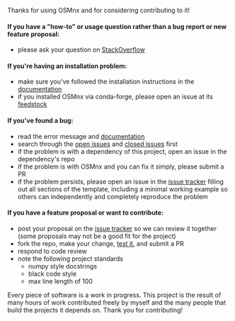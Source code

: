 Thanks for using OSMnx and for considering contributing to it!

#### If you have a "how-to" or usage question rather than a bug report or new feature proposal:

  - please ask your question on [StackOverflow](https://stackoverflow.com/search?q=osmnx)

#### If you're having an installation problem:

  - make sure you've followed the installation instructions in the [documentation](https://osmnx.readthedocs.io/)
  - if you installed OSMnx via conda-forge, please open an issue at its [feedstock](https://github.com/conda-forge/osmnx-feedstock/issues)

#### If you've found a bug:

  - read the error message and [documentation](https://osmnx.readthedocs.io/)
  - search through the [open issues](https://github.com/gboeing/osmnx/issues?q=is%3Aopen+is%3Aissue) and [closed issues](https://github.com/gboeing/osmnx/issues?q=is%3Aissue+is%3Aclosed) first
  - if the problem is with a dependency of this project, open an issue in the dependency's repo
  - if the problem is with OSMnx and you can fix it simply, please submit a PR
  - if the problem persists, please open an issue in the [issue tracker](https://github.com/gboeing/osmnx/issues) filling out all sections of the template, including a minimal working example so others can independently and completely reproduce the problem

#### If you have a feature proposal or want to contribute:

  - post your proposal on the [issue tracker](https://github.com/gboeing/osmnx/issues) so we can review it together (some proposals may not be a good fit for the project)
  - fork the repo, make your change, [test it](./tests), and submit a PR
  - respond to code review
  - note the following project standards
    - numpy style docstrings
    - black code style
    - max line length of 100

Every piece of software is a work in progress. This project is the result of many hours of work contributed freely by myself and the many people that build the projects it depends on. Thank you for contributing!
